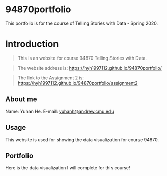 # 94870portfolio
This portfolio is for the course of Telling Stories with Data - Spring 2020.

# Introduction

> This is an website for course 94870 Telling Stories with Data.

> The website address is: https://hyh1997112.github.io/94870portfolio/

> The link to the Assignment 2 is: https://hyh1997112.github.io/94870portfolio/assignment2

## About me

Name: Yuhan He.
E-mail: yuhanh@andrew.cmu.edu


## Usage
This website is used for showing the data visualization for course 94870.


## Portfolio 

Here is the data visualization I will complete for this course!
